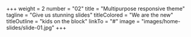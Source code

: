 +++
weight = 2
number = "02"
title = "Multipurpose responsive theme"
tagline =  "Give us stunning slides"
titleColored = "We are the new"
titleOutline = "kids on the block"
linkTo = "#"
image = "images/home-slides/slide-01.jpg"
+++